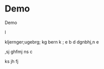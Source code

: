 # Demo
Demo 








l



kljernger;ugebrg;
kg
bern
k
 ;
 e
 b
 d
 dgnbhj,n
 e 

  ,sj
  ghfmj
  ns
  c

   ks
   jh
   fj
